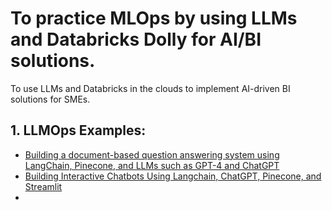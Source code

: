 # To practice MLOps by using LLMs and Databricks Dolly for AI/BI solutions.

To use LLMs and Databricks in the clouds to implement AI-driven BI solutions for SMEs.

## 1.  LLMOps Examples:
  - <a href="https://colab.research.google.com/drive/1ONIJ1C6RswvuzvhDtYJEqDkUVxKbVMxO?usp=drive_link">Building a document-based question answering system using LangChain, Pinecone, and LLMs such as GPT-4 and ChatGPT</a>
  - <a href="https://colab.research.google.com/drive/1NUHs8QhVZ1xCiPXRqXHne-nt60LRjBQX?usp=drive_link">Building Interactive Chatbots Using Langchain, ChatGPT, Pinecone, and Streamlit</a>
  - 
